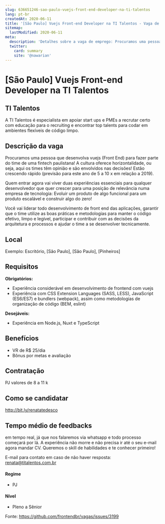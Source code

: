 ```yaml
---
slug: 636651246-sao-paulo-vuejs-front-end-developer-na-ti-talentos
lang: pt-br
createdAt: 2020-06-11
title: '[São Paulo] Vuejs Front-end Developer na TI Talentos - Vaga de Emprego'
sitemap:
  lastModified: 2020-06-11
meta:
  description: 'Detalhes sobre a vaga de emprego: Procuramos uma pessoa que desenvolva vuejs (Front End) para fazer parte do time de uma fintech paulistana! A cultura oferece horizontalidade, ou seja, aqui os times têm opinião e são envolvidos nas decisões! Estão crescendo rápido (previsão para este ano de 5 a 10 x em relação a 2019). Quem entrar agora vai viver duas experiências essenciais para qualquer desenvolvedor que quer crescer para uma posição de relevância numa empresa de tecnologia: Evoluir um produto de algo funcional para um produto escalável e construir algo do zero!  Você vai liderar todo desenvolvimento de front end das aplicações, garantir que o time utilize as boas práticas e metodologias para manter o código efetivo, limpo e legível, participar e contribuir com as decisões da arquitetura e processos e ajudar o time a se desenvolver tecnicamente.'
  twitter:
    card: summary
    site: '@nawarian'
---
```


# [São Paulo] Vuejs Front-end Developer na TI Talentos

<!-- 
==================================================
POR FAVOR, SÓ POSTE SE A VAGA FOR PARA FRONT-END!

Não faça distinção de gênero no título da vaga.

Use: "Front-End Developer" ao invés de 
"Desenvolvedor Front-End" \o/

Exemplo: `[São Paulo] Front-End Developer na NOME DA EMPRESA`
==================================================
-->

## TI Talentos

A TI Talentos é especialista em apoiar start ups e PMEs a recrutar certo com educação para o recruiting e encontrar top talents para codar em ambientes flexíveis de código limpo. 

## Descrição da vaga

Procuramos uma pessoa que desenvolva vuejs (Front End) para fazer parte do time de uma fintech paulistana! A cultura oferece horizontalidade, ou seja, aqui os times têm opinião e são envolvidos nas decisões! Estão crescendo rápido (previsão para este ano de 5 a 10 x em relação a 2019).

Quem entrar agora vai viver duas experiências essenciais para qualquer desenvolvedor que quer crescer para uma posição de relevância numa empresa de tecnologia:
Evoluir um produto de algo funcional para um produto escalável e construir algo do zero! 

Você vai liderar todo desenvolvimento de front end das aplicações, garantir que o time utilize as boas práticas e metodologias para manter o código efetivo, limpo e legível, participar e contribuir com as decisões da arquitetura e processos e ajudar o time a se desenvolver tecnicamente. 

## Local

Exemplo: Escritório, [São Paulo], [São Paulo], [Pinheiros]

## Requisitos

**Obrigatórios:**
- Experiência considerável em desenvolvimento de frontend com vuejs
- Experiência com CSS Extension Languages (SASS, LESS), JavaScript (ES6/ES7) e bundlers (webpack), 
 assim como metodologias de organização de código (BEM, eslint)

**Desejáveis:**
- Experiência em Node.js, Nuxt e TypeScript

## Benefícios

- VR de R$ 25/dia
- Bônus por metas e avaliação

## Contratação

PJ valores de 8 a 11 k

## Como se candidatar

http://bit.ly/renatatedesco 

## Tempo médio de feedbacks

em tempo real, já que nos falaremos via whatsapp e todo processo começará por lá. A experiência não morre e não precisa ir até o seu e-mail agora mandar CV. Queremos o skill de habilidades e te conhecer primeiro!

E-mail para contato em caso de não haver resposta: renata@titalentos.com.br

#### Regime
- PJ

#### Nível
- Pleno a Sênior




Fonte: https://github.com/frontendbr/vagas/issues/3199